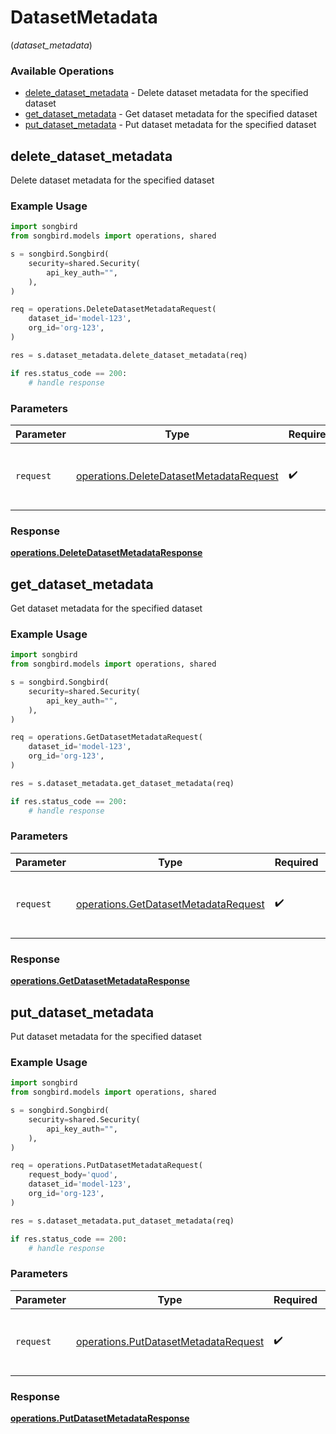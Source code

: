 # DatasetMetadata
(*dataset_metadata*)

### Available Operations

* [delete_dataset_metadata](#delete_dataset_metadata) - Delete dataset metadata for the specified dataset
* [get_dataset_metadata](#get_dataset_metadata) - Get dataset metadata for the specified dataset
* [put_dataset_metadata](#put_dataset_metadata) - Put dataset metadata for the specified dataset

## delete_dataset_metadata

Delete dataset metadata for the specified dataset

### Example Usage

```python
import songbird
from songbird.models import operations, shared

s = songbird.Songbird(
    security=shared.Security(
        api_key_auth="",
    ),
)

req = operations.DeleteDatasetMetadataRequest(
    dataset_id='model-123',
    org_id='org-123',
)

res = s.dataset_metadata.delete_dataset_metadata(req)

if res.status_code == 200:
    # handle response
```

### Parameters

| Parameter                                                                                          | Type                                                                                               | Required                                                                                           | Description                                                                                        |
| -------------------------------------------------------------------------------------------------- | -------------------------------------------------------------------------------------------------- | -------------------------------------------------------------------------------------------------- | -------------------------------------------------------------------------------------------------- |
| `request`                                                                                          | [operations.DeleteDatasetMetadataRequest](../../models/operations/deletedatasetmetadatarequest.md) | :heavy_check_mark:                                                                                 | The request object to use for the request.                                                         |


### Response

**[operations.DeleteDatasetMetadataResponse](../../models/operations/deletedatasetmetadataresponse.md)**


## get_dataset_metadata

Get dataset metadata for the specified dataset

### Example Usage

```python
import songbird
from songbird.models import operations, shared

s = songbird.Songbird(
    security=shared.Security(
        api_key_auth="",
    ),
)

req = operations.GetDatasetMetadataRequest(
    dataset_id='model-123',
    org_id='org-123',
)

res = s.dataset_metadata.get_dataset_metadata(req)

if res.status_code == 200:
    # handle response
```

### Parameters

| Parameter                                                                                    | Type                                                                                         | Required                                                                                     | Description                                                                                  |
| -------------------------------------------------------------------------------------------- | -------------------------------------------------------------------------------------------- | -------------------------------------------------------------------------------------------- | -------------------------------------------------------------------------------------------- |
| `request`                                                                                    | [operations.GetDatasetMetadataRequest](../../models/operations/getdatasetmetadatarequest.md) | :heavy_check_mark:                                                                           | The request object to use for the request.                                                   |


### Response

**[operations.GetDatasetMetadataResponse](../../models/operations/getdatasetmetadataresponse.md)**


## put_dataset_metadata

Put dataset metadata for the specified dataset

### Example Usage

```python
import songbird
from songbird.models import operations, shared

s = songbird.Songbird(
    security=shared.Security(
        api_key_auth="",
    ),
)

req = operations.PutDatasetMetadataRequest(
    request_body='quod',
    dataset_id='model-123',
    org_id='org-123',
)

res = s.dataset_metadata.put_dataset_metadata(req)

if res.status_code == 200:
    # handle response
```

### Parameters

| Parameter                                                                                    | Type                                                                                         | Required                                                                                     | Description                                                                                  |
| -------------------------------------------------------------------------------------------- | -------------------------------------------------------------------------------------------- | -------------------------------------------------------------------------------------------- | -------------------------------------------------------------------------------------------- |
| `request`                                                                                    | [operations.PutDatasetMetadataRequest](../../models/operations/putdatasetmetadatarequest.md) | :heavy_check_mark:                                                                           | The request object to use for the request.                                                   |


### Response

**[operations.PutDatasetMetadataResponse](../../models/operations/putdatasetmetadataresponse.md)**


